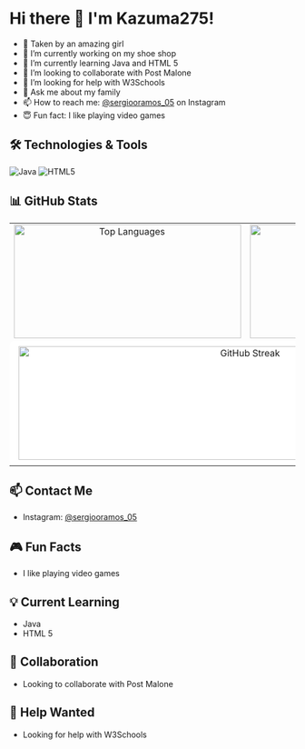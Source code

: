# Hi there 👋 I'm Kazuma275!

- 🥰 Taken by an amazing girl
- 🔭 I’m currently working on my shoe shop
- 🌱 I’m currently learning Java and HTML 5
- 👯 I’m looking to collaborate with Post Malone
- 🤔 I’m looking for help with W3Schools
- 💬 Ask me about my family
- 📫 How to reach me: [@sergiooramos_05](https://instagram.com/sergiooramos_05) on Instagram
- 😇 Fun fact: I like playing video games

## 🛠️ Technologies & Tools

![Java](https://img.shields.io/badge/Java-ED8B00?style=for-the-badge&logo=java&logoColor=white)
![HTML5](https://img.shields.io/badge/HTML5-E34F26?style=for-the-badge&logo=html5&logoColor=white)
<!-- Add more badges for other technologies you are familiar with -->

## 📊 GitHub Stats

<table>
  <tr>
    <td align="center">
      <img src="https://github-readme-stats.vercel.app/api/top-langs?username=Kazuma275&show_icons=true&locale=en&layout=compact" alt="Top Languages" style="width: 400px; height: 200px;" />
    </td>
    <td align="center">
      <img src="https://github-readme-stats.vercel.app/api?username=Kazuma275&show_icons=true&locale=en" alt="GitHub Stats" style="width: 400px; height: 200px;" />
    </td>
  </tr>
  <tr>
    <td colspan="2" align="center" style="background-color: white; padding: 10px; border-radius: 10px;">
      <img src="https://github-readme-streak-stats.herokuapp.com?user=Kazuma275" alt="GitHub Streak" style="width: 800px; height: 200px;" />
    </td>
  </tr>
</table>

## 📫 Contact Me

- Instagram: [@sergiooramos_05](https://instagram.com/sergiooramos_05)
<!-- Add more contact methods if you have them -->

## 🎮 Fun Facts

- I like playing video games
<!-- Add more fun facts or hobbies -->

## 💡 Current Learning

- Java
- HTML 5
<!-- Add more learning topics if applicable -->

## 👥 Collaboration

- Looking to collaborate with Post Malone
<!-- Add more collaboration interests or opportunities -->

## 🤝 Help Wanted

- Looking for help with W3Schools
<!-- Add more areas where you need help or guidance -->
